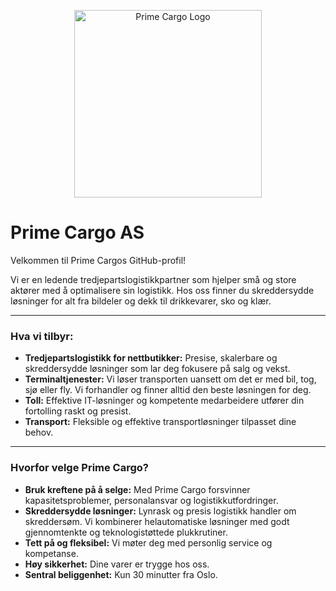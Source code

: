<p align="center">
  <img src="https://primecargo.no/wp-content/uploads/2024/03/PrimeCargo_LOGO.svg" alt="Prime Cargo Logo" width="300"/>
</p>

# Prime Cargo AS

Velkommen til Prime Cargos GitHub-profil!

Vi er en ledende tredjepartslogistikkpartner som hjelper små og store aktører med å optimalisere sin logistikk. Hos oss finner du skreddersydde løsninger for alt fra bildeler og dekk til drikkevarer, sko og klær.

---

### Hva vi tilbyr:

*   **Tredjepartslogistikk for nettbutikker:** Presise, skalerbare og skreddersydde løsninger som lar deg fokusere på salg og vekst.
*   **Terminaltjenester:** Vi løser transporten uansett om det er med bil, tog, sjø eller fly. Vi forhandler og finner alltid den beste løsningen for deg.
*   **Toll:** Effektive IT-løsninger og kompetente medarbeidere utfører din fortolling raskt og presist.
*   **Transport:** Fleksible og effektive transportløsninger tilpasset dine behov.

---

### Hvorfor velge Prime Cargo?

*   **Bruk kreftene på å selge:** Med Prime Cargo forsvinner kapasitetsproblemer, personalansvar og logistikkutfordringer.
*   **Skreddersydde løsninger:** Lynrask og presis logistikk handler om skreddersøm. Vi kombinerer helautomatiske løsninger med godt gjennomtenkte og teknologistøttede plukkrutiner.
*   **Tett på og fleksibel:** Vi møter deg med personlig service og kompetanse.
*   **Høy sikkerhet:** Dine varer er trygge hos oss.
*   **Sentral beliggenhet:** Kun 30 minutter fra Oslo.
